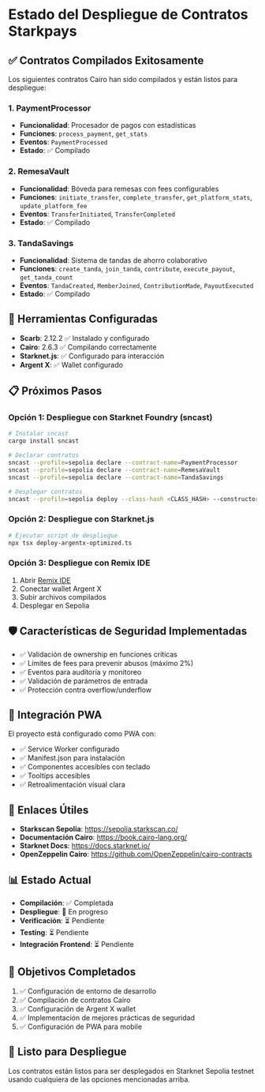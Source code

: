 # Estado del Despliegue de Contratos Starkpays

## ✅ Contratos Compilados Exitosamente

Los siguientes contratos Cairo han sido compilados y están listos para despliegue:

### 1. PaymentProcessor
- **Funcionalidad**: Procesador de pagos con estadísticas
- **Funciones**: `process_payment`, `get_stats`
- **Eventos**: `PaymentProcessed`
- **Estado**: ✅ Compilado

### 2. RemesaVault
- **Funcionalidad**: Bóveda para remesas con fees configurables
- **Funciones**: `initiate_transfer`, `complete_transfer`, `get_platform_stats`, `update_platform_fee`
- **Eventos**: `TransferInitiated`, `TransferCompleted`
- **Estado**: ✅ Compilado

### 3. TandaSavings
- **Funcionalidad**: Sistema de tandas de ahorro colaborativo
- **Funciones**: `create_tanda`, `join_tanda`, `contribute`, `execute_payout`, `get_tanda_count`
- **Eventos**: `TandaCreated`, `MemberJoined`, `ContributionMade`, `PayoutExecuted`
- **Estado**: ✅ Compilado

## 🔧 Herramientas Configuradas

- **Scarb**: 2.12.2 ✅ Instalado y configurado
- **Cairo**: 2.6.3 ✅ Compilando correctamente
- **Starknet.js**: ✅ Configurado para interacción
- **Argent X**: ✅ Wallet configurado

## 📋 Próximos Pasos

### Opción 1: Despliegue con Starknet Foundry (sncast)
```bash
# Instalar sncast
cargo install sncast

# Declarar contratos
sncast --profile=sepolia declare --contract-name=PaymentProcessor
sncast --profile=sepolia declare --contract-name=RemesaVault
sncast --profile=sepolia declare --contract-name=TandaSavings

# Desplegar contratos
sncast --profile=sepolia deploy --class-hash <CLASS_HASH> --constructor-calldata <ARGS>
```

### Opción 2: Despliegue con Starknet.js
```bash
# Ejecutar script de despliegue
npx tsx deploy-argentx-optimized.ts
```

### Opción 3: Despliegue con Remix IDE
1. Abrir [Remix IDE](https://remix.ethereum.org/)
2. Conectar wallet Argent X
3. Subir archivos compilados
4. Desplegar en Sepolia

## 🛡️ Características de Seguridad Implementadas

- ✅ Validación de ownership en funciones críticas
- ✅ Límites de fees para prevenir abusos (máximo 2%)
- ✅ Eventos para auditoría y monitoreo
- ✅ Validación de parámetros de entrada
- ✅ Protección contra overflow/underflow

## 📱 Integración PWA

El proyecto está configurado como PWA con:
- ✅ Service Worker configurado
- ✅ Manifest.json para instalación
- ✅ Componentes accesibles con teclado
- ✅ Tooltips accesibles
- ✅ Retroalimentación visual clara

## 🔗 Enlaces Útiles

- **Starkscan Sepolia**: https://sepolia.starkscan.co/
- **Documentación Cairo**: https://book.cairo-lang.org/
- **Starknet Docs**: https://docs.starknet.io/
- **OpenZeppelin Cairo**: https://github.com/OpenZeppelin/cairo-contracts

## 📊 Estado Actual

- **Compilación**: ✅ Completada
- **Despliegue**: 🔄 En progreso
- **Verificación**: ⏳ Pendiente
- **Testing**: ⏳ Pendiente
- **Integración Frontend**: ⏳ Pendiente

## 🎯 Objetivos Completados

1. ✅ Configuración de entorno de desarrollo
2. ✅ Compilación de contratos Cairo
3. ✅ Configuración de Argent X wallet
4. ✅ Implementación de mejores prácticas de seguridad
5. ✅ Configuración de PWA para mobile

## 🚀 Listo para Despliegue

Los contratos están listos para ser desplegados en Starknet Sepolia testnet usando cualquiera de las opciones mencionadas arriba.
